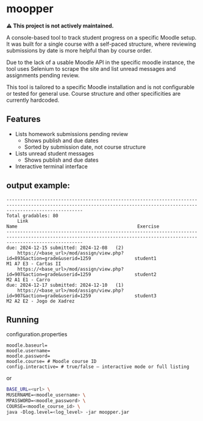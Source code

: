 # moopper

**⚠️ This project is not actively maintained.**

A console-based tool to track student progress on a specific Moodle setup. It was built for a single course with a self-paced structure, where reviewing submissions by date is more helpful than by course order.

Due to the lack of a usable Moodle API in the specific moodle instance, the tool uses Selenium to scrape the site and list unread messages and assignments pending review.

This tool is tailored to a specific Moodle installation and is not configurable or tested for general use. Course structure and other specificities are currently hardcoded.


## Features
- Lists homework submissions pending review
  - Shows publish and due dates
  - Sorted by submission date, not course structure
- Lists unread student messages
  - Shows publish and due dates
- Interactive terminal interface

## output example:
```
------------------------------------------------------------------------------------------------------------------------------------------------------------------------
Total gradables: 80
    Link                                                                                  Name                                            Exercise
------------------------------------------------------------------------------------------------------------------------------------------------------------------------
due: 2024-12-15	submitted: 2024-12-08	(2)
    https://<base_url>/mod/assign/view.php?id=893&action=grade&userid=1259                student1                                        M1 A7 E3 - Cartas II
    https://<base_url>/mod/assign/view.php?id=907&action=grade&userid=1259                student2                                        M2 A1 E1 - Carro
due: 2024-12-17	submitted: 2024-12-10	(1)
    https://<base_url>/mod/assign/view.php?id=907&action=grade&userid=1259                student3                                        M2 A2 E2 - Jogo de Xadrez
```

## Running
configuration.properties
```properties
moodle.baseurl= 
moodle.username=
moodle.password=
moodle.course= # Moodle course ID
config.interactive= # true/false – interactive mode or full listing
```

or

```bash
BASE_URL=<url> \
MUSERNAME=<moodle_username> \
MPASSWORD=<moodle_password> \
COURSE=<moodle_course_id> \
java -Dlog.level=<log_level> -jar moopper.jar
```